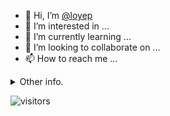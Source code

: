 - 👋 Hi, I’m [@loyep](https://github.com/loyep)
- 👀 I’m interested in ...
- 🌱 I’m currently learning ...
- 💞️ I’m looking to collaborate on ...
- 📫 How to reach me ...

<details>
  <summary>Other info.</summary>
  <br>

<!--START_SECTION:waka-->

```text
Vue.js       18 hrs 21 mins  ███████████████▓░░░░░░░░░   63.28 %
TypeScript   4 hrs 51 mins   ████▒░░░░░░░░░░░░░░░░░░░░   16.76 %
JSON         2 hrs 41 mins   ██▒░░░░░░░░░░░░░░░░░░░░░░   09.28 %
JavaScript   48 mins         ▓░░░░░░░░░░░░░░░░░░░░░░░░   02.78 %
Other        37 mins         ▓░░░░░░░░░░░░░░░░░░░░░░░░   02.14 %
```

<!--END_SECTION:waka-->

</details>

![visitors](https://visitor-badge.glitch.me/badge?page_id=loyep.loyep)
